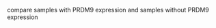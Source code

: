 compare samples with PRDM9 expression and samples without PRDM9 expression


<!--stackedit_data:
eyJoaXN0b3J5IjpbMjAwMTY3NjMxMiwtMjAyMDE1NjEwMCwtMj
A4ODc0NjYxMl19
-->